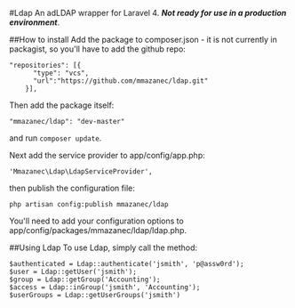 #Ldap
An adLDAP wrapper for Laravel 4. ***Not ready for use in a production environment***.

##How to install
Add the package to composer.json - it is not currently in packagist, so you'll have to add the github repo:

    "repositories": [{
    	  "type": "vcs",
    	  "url":"https://github.com/mmazanec/ldap.git"
    	}],
Then add the package itself:

    "mmazanec/ldap": "dev-master"
and run `composer update`.

Next add the service provider to app/config/app.php:

    'Mmazanec\Ldap\LdapServiceProvider',
	
then publish the configuration file:

    php artisan config:publish mmazanec/ldap

You'll need to add your configuration options to app/config/packages/mmazanec/ldap/ldap.php.

##Using Ldap
To use Ldap, simply call the method:

    $authenticated = Ldap::authenticate('jsmith', 'p@assw0rd');
    $user = Ldap::getUser('jsmith');
    $group = Ldap::getGroup('Accounting');
    $access = Ldap::inGroup('jsmith', 'Accounting');
    $userGroups = Ldap::getUserGroups('jsmith')